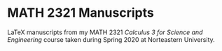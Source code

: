 # MATH 2321 Manuscripts

LaTeX manuscripts from my MATH 2321 *Calculus 3 for Science and Engineering* course taken during Spring 2020 at Norteastern University.


